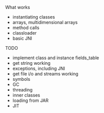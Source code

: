 
What works
- instantiating classes
- arrays, multidimensional arrays
- method calls
- classloader
- basic JNI

TODO
- implement class and instance fields_table
- get string working
- exceptions, including JNI
- get file i/o and streams working
- symbols
- GC
- threading
- inner classes
- loading from JAR
- JIT